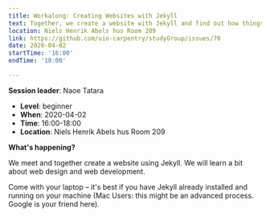 ```yaml
---
title: Workalong: Creating Websites with Jekyll
text: Together, we create a website with Jekyll and find out how things work
location: Niels Henrik Abels hus Room 209
link: https://github.com/uio-carpentry/studyGroup/issues/70
date: 2020-04-02
startTime: '16:00'
endTime: '18:00'

---
```


**Session leader**: Naoe Tatara


- **Level**: beginner
- **When**: 2020-04-02
- **Time**: 16:00-18:00
- **Location**:  Niels Henrik Abels hus Room 209

**What's happening?**

We meet and together create a website using Jekyll. We will learn a bit about web design and web development.

Come with your laptop – it's best if you have Jekyll already installed and running on your machine (Mac Users: this might be an advanced process. Google is your friend here).
